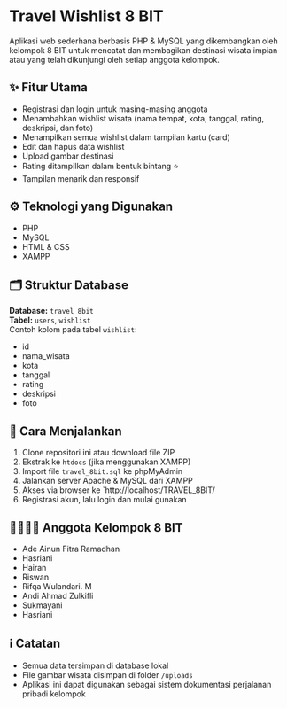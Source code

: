 # Travel Wishlist 8 BIT

Aplikasi web sederhana berbasis PHP & MySQL yang dikembangkan oleh kelompok 8 BIT untuk mencatat dan membagikan destinasi wisata impian atau yang telah dikunjungi oleh setiap anggota kelompok.

## ✨ Fitur Utama
- Registrasi dan login untuk masing-masing anggota
- Menambahkan wishlist wisata (nama tempat, kota, tanggal, rating, deskripsi, dan foto)
- Menampilkan semua wishlist dalam tampilan kartu (card)
- Edit dan hapus data wishlist
- Upload gambar destinasi
- Rating ditampilkan dalam bentuk bintang ⭐
- Tampilan menarik dan responsif

## ⚙️ Teknologi yang Digunakan
- PHP
- MySQL
- HTML & CSS
- XAMPP 

## 🗂 Struktur Database
**Database:** `travel_8bit`  
**Tabel:** `users`, `wishlist`  
Contoh kolom pada tabel `wishlist`:  
- id  
- nama_wisata  
- kota  
- tanggal  
- rating  
- deskripsi  
- foto

## 🚀 Cara Menjalankan
1. Clone repositori ini atau download file ZIP
2. Ekstrak ke `htdocs` (jika menggunakan XAMPP)
3. Import file `travel_8bit.sql` ke phpMyAdmin
4. Jalankan server Apache & MySQL dari XAMPP
5. Akses via browser ke `http://localhost/TRAVEL_8BIT/
6. Registrasi akun, lalu login dan mulai gunakan

## 👨‍👩‍👧‍👦 Anggota Kelompok 8 BIT
- Ade Ainun Fitra Ramadhan  
- Hasriani
- Hairan  
- Riswan  
- Rifqa Wulandari. M 
- Andi Ahmad Zulkifli  
- Sukmayani 
- Hasriani  

## ℹ️ Catatan
- Semua data tersimpan di database lokal
- File gambar wisata disimpan di folder `/uploads`
- Aplikasi ini dapat digunakan sebagai sistem dokumentasi perjalanan pribadi kelompok
